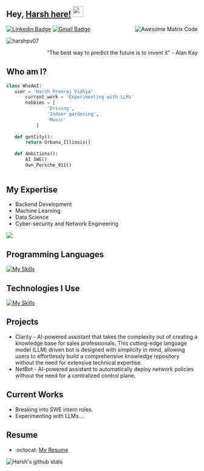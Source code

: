 ## Hey, [Harsh here!]()  <img src="https://media.giphy.com/media/hvRJCLFzcasrR4ia7z/giphy.gif" width="28px" height="28px">

<img src = 'https://github.com/MarikIshtar007/MarikIshtar007/blob/master/images/matrix.gif' alt = 'Awesome Matrix Code' align='right'/>

[![Linkedin Badge](https://img.shields.io/badge/-harsh-blue?style=flat-square&logo=Linkedin&logoColor=white&link=https://www.linkedin.com/in/harsh-pv-988b66146/)](https://www.linkedin.com/in/harsh-pv-988b66146/) [![Gmail Badge](https://img.shields.io/badge/-harsh.pv07@gmail.com-c14438?style=flat-square&logo=Gmail&logoColor=white&link=mailto:harsh.pv0@gmail.com)](mailto:harsh.pv07@gmail.com)
<p align="left"> <img src="https://komarev.com/ghpvc/?username=harshpv07" alt="harshpv07" /> </p>

<div style="text-align: right">“The best way to predict the future is to invent it" - Alan Kay </div>


 ## Who am I?
 ```python
 class WhoAmI:
 	user = 'Harsh Premraj Vidhya'
		current_work = 'Experimenting with LLMs'
		hobbies = [
				'Driving',
				'Indoor gardening',
				'Music'
			]
	
	def getCity():
		return Urbana_Illinois()
	
	def Ambitions():
		AI SWE()
		Own_Porsche_911()
		
 ```

## My Expertise
* Backend Development
* Machine Learning
* Data Science
* Cyber-security and Network Engineering

<img src = "https://github-readme-stats.vercel.app/api/top-langs/?username=harshpv07&layout=compact">

## Programming Languages
[![My Skills](https://skillicons.dev/icons?i=c,cpp,python,js,html,css,wasm)](https://skillicons.dev)
 
 ## Technologies I Use
[![My Skills](https://skillicons.dev/icons?i=react,flask,django,pytorch,tensorflow,ansible,aws,bootstrap,docker,git,nodejs,postmanredis,sqlite,selenium)](https://skillicons.dev)
 
## Projects
 * Clarity - AI-powered assistant that takes the complexity out of creating a knowledge base for sales professionals. This cutting-edge language model (LLM) driven bot is designed with simplicity in mind, allowing users to effortlessly build a comprehensive knowledge repository without the need for extensive technical expertise.
 * NetBot - AI-powered assistant to automatically deploy network policies without the need for a centralized control plane. 
 
 
## Current Works
 * Breaking into SWE intern roles. 
 * Experimenting with LLMs....


 
## Resume
  - :octocat: [My Resume](https://drive.google.com/file/d/1XPe7PVMuqj27RQDNapE6O26NmyLAJtQD/view?usp=sharing)
  

![Harsh's github stats](https://github-readme-stats.vercel.app/api?username=harshpv07&show_icons=true&hide=[%22issues%22])
